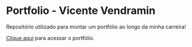 # Portfolio - Vicente Vendramin

Repositório utilizado para montar um portfólio ao longo da minha carreira!

[Clique aqui](https://vicentevendramin.github.io/) para acessar o portfólio.
